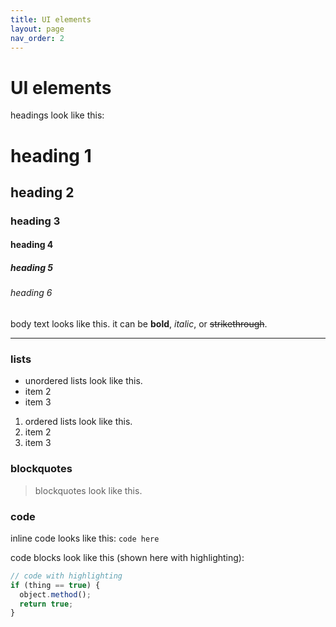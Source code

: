 ```yaml
---
title: UI elements
layout: page
nav_order: 2
---
```

# UI elements
headings look like this:

# heading 1
## heading 2
### heading 3
#### heading 4
##### heading 5
###### heading 6

body text looks like this. it can be **bold**, *italic*, or <s>strikethrough</s>.

---

### lists
- unordered lists look like this.
- item 2
- item 3

1. ordered lists look like this.
2. item 2
3. item 3

### blockquotes
> blockquotes look like this.

### code
inline code looks like this: `code here`

code blocks look like this (shown here with highlighting):
```js
// code with highlighting
if (thing == true) {
  object.method();
  return true;
}
```
